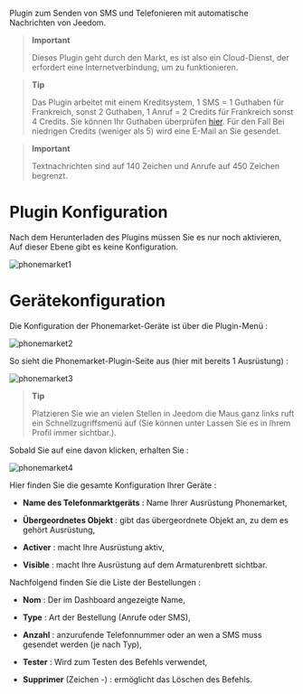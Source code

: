 Plugin zum Senden von SMS und Telefonieren mit
automatische Nachrichten von Jeedom.

> **Important**
>
> Dieses Plugin geht durch den Markt, es ist also ein Cloud-Dienst, der
> erfordert eine Internetverbindung, um zu funktionieren.

> **Tip**
>
> Das Plugin arbeitet mit einem Kreditsystem, 1 SMS = 1 Guthaben für Frankreich, sonst 2 Guthaben, 1 Anruf =
> 2 Credits für Frankreich sonst 4 Credits. Sie können Ihr Guthaben überprüfen
> [hier](http://market.jeedom.fr/index.php?v=d&p=profils&tab=sms). Für den Fall
> Bei niedrigen Credits (weniger als 5) wird eine E-Mail an Sie gesendet.

> **Important**
>
> Textnachrichten sind auf 140 Zeichen und Anrufe auf 450 Zeichen begrenzt.

Plugin Konfiguration 
=======================

Nach dem Herunterladen des Plugins müssen Sie es nur noch aktivieren,
Auf dieser Ebene gibt es keine Konfiguration.

![phonemarket1](../images/phonemarket1.PNG)

Gerätekonfiguration 
=============================

Die Konfiguration der Phonemarket-Geräte ist über die
Plugin-Menü :

![phonemarket2](../images/phonemarket2.PNG)

So sieht die Phonemarket-Plugin-Seite aus (hier mit bereits 1
Ausrüstung) :

![phonemarket3](../images/phonemarket3.PNG)

> **Tip**
>
> Platzieren Sie wie an vielen Stellen in Jeedom die Maus ganz links
> ruft ein Schnellzugriffsmenü auf (Sie können unter
> Lassen Sie es in Ihrem Profil immer sichtbar.).

Sobald Sie auf eine davon klicken, erhalten Sie :

![phonemarket4](../images/phonemarket4.PNG)

Hier finden Sie die gesamte Konfiguration Ihrer Geräte :

-   **Name des Telefonmarktgeräts** : Name Ihrer Ausrüstung
    Phonemarket,

-   **Übergeordnetes Objekt** : gibt das übergeordnete Objekt an, zu dem es gehört
    Ausrüstung,

-   **Activer** : macht Ihre Ausrüstung aktiv,

-   **Visible** : macht Ihre Ausrüstung auf dem Armaturenbrett sichtbar.

Nachfolgend finden Sie die Liste der Bestellungen :

-   **Nom** : Der im Dashboard angezeigte Name,

-   **Type** : Art der Bestellung (Anrufe oder SMS),

-   **Anzahl** : anzurufende Telefonnummer oder an wen a
    SMS muss gesendet werden (je nach Typ),

-   **Tester** : Wird zum Testen des Befehls verwendet,

-   **Supprimer** (Zeichen -) : ermöglicht das Löschen des Befehls.


